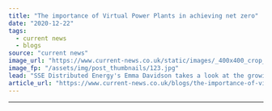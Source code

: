 ```yaml
---
title: "The importance of Virtual Power Plants in achieving net zero"
date: "2020-12-22"
tags: 
  - current news
  - blogs
source: "current news"
image_url: "https://www.current-news.co.uk/static/images/_400x400_crop_center-center/Smart-Cities-platform-2-credit-SSE.jpg"
image_fp: "/assets/img/post_thumbnails/123.jpg"
lead: "SSE Distributed Energy's Emma Davidson takes a look at the growing role of virtual power plants in the UK's energy's system."
article_url: "https://www.current-news.co.uk/blogs/the-importance-of-virtual-power-plants-in-achieving-net-zero?utm_source=rss-feeds&utm_medium=rss&utm_campaign=rss"
---
```


---
